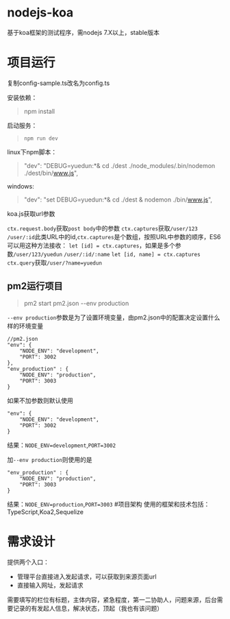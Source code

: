 nodejs-koa
==========

基于koa框架的测试程序，需nodejs 7.X以上，stable版本

# 项目运行

复制config-sample.ts改名为config.ts

安装依赖：
> npm install

启动服务：
>`npm run dev`

linux下npm脚本：

> "dev": "DEBUG=yuedun:*& cd ./dest ./node_modules/.bin/nodemon ./dest/bin/www.js",

windows:
> "dev": "set DEBUG=yuedun:*& cd ./dest & nodemon ./bin/www.js",

koa.js获取url参数

`ctx.request.body`获取`post body`中的参数
`ctx.captures`获取`/user/123` `/user/:id`此类URL中的id,`ctx.captures`是个数组，按照URL中参数的顺序，ES6可以用这种方法接收：
`let [id] = ctx.captures`，如果是多个参数`/user/123/yuedun` `/user/:id/:name` `let [id, name] = ctx.captures`
`ctx.query`获取`/user/?name=yuedun`

## pm2运行项目
> pm2 start pm2.json --env production

`--env production`参数是为了设置环境变量，由pm2.json中的配置决定设置什么样的环境变量
```
//pm2.json
"env": {
    "NODE_ENV": "development",
    "PORT": 3002
},
"env_production" : {
    "NODE_ENV": "production",
    "PORT": 3003
}
```
如果不加参数则默认使用
```
"env": {
    "NODE_ENV": "development",
    "PORT": 3002
}
```
结果：`NODE_ENV=development`,`PORT=3002`

加`--env production`则使用的是
```
"env_production" : {
    "NODE_ENV": "production",
    "PORT": 3003
}
```
结果：`NODE_ENV=production`,`PORT=3003`
#项目架构
使用的框架和技术包括：TypeScript,Koa2,Sequelize

# 需求设计

提供两个入口：
* 管理平台直接进入发起请求，可以获取到来源页面url
* 直接输入网址，发起请求

需要填写的栏位有标题，主体内容，紧急程度，第一二协助人，问题来源，后台需要记录的有发起人信息，解决状态，顶起（我也有该问题）
